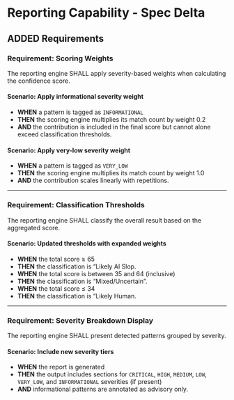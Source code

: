 # Reporting Capability - Spec Delta

## ADDED Requirements

### Requirement: Scoring Weights

The reporting engine SHALL apply severity-based weights when calculating the confidence score.

#### Scenario: Apply informational severity weight
- **WHEN** a pattern is tagged as `INFORMATIONAL`
- **THEN** the scoring engine multiplies its match count by weight 0.2
- **AND** the contribution is included in the final score but cannot alone exceed classification thresholds.

#### Scenario: Apply very-low severity weight
- **WHEN** a pattern is tagged as `VERY_LOW`
- **THEN** the scoring engine multiplies its match count by weight 1.0
- **AND** the contribution scales linearly with repetitions.

---

### Requirement: Classification Thresholds

The reporting engine SHALL classify the overall result based on the aggregated score.

#### Scenario: Updated thresholds with expanded weights
- **WHEN** the total score ≥ 65
- **THEN** the classification is “Likely AI Slop.
- **WHEN** the total score is between 35 and 64 (inclusive)
- **THEN** the classification is “Mixed/Uncertain”.
- **WHEN** the total score ≤ 34
- **THEN** the classification is “Likely Human.

---

### Requirement: Severity Breakdown Display

The reporting engine SHALL present detected patterns grouped by severity.

#### Scenario: Include new severity tiers
- **WHEN** the report is generated
- **THEN** the output includes sections for `CRITICAL`, `HIGH`, `MEDIUM`, `LOW`, `VERY_LOW`, and `INFORMATIONAL` severities (if present)
- **AND** informational patterns are annotated as advisory only.
